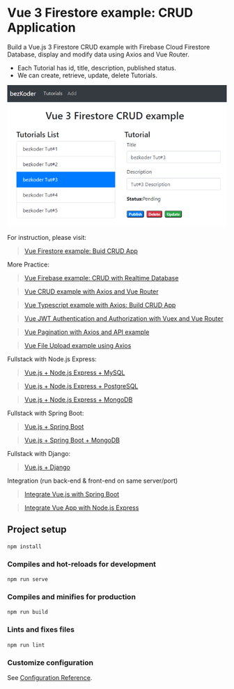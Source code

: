 # Vue 3 Firestore example: CRUD Application

Build a Vue.js 3 Firestore CRUD example with Firebase Cloud Firestore Database, display and modify data using Axios and Vue Router.
- Each Tutorial has id, title, description, published status.
- We can create, retrieve, update, delete Tutorials.

![vue-3-firestore-crud-example](vue-3-firestore-crud-example.png)

For instruction, please visit:
> [Vue Firestore example: Buid CRUD App](https://www.bezkoder.com/vue-3-firestore/)

More Practice:
> [Vue Firebase example: CRUD with Realtime Database](https://www.bezkoder.com/vue-3-firebase/)

> [Vue CRUD example with Axios and Vue Router](https://www.bezkoder.com/vue-3-crud/)

> [Vue Typescript example with Axios: Build CRUD App](https://www.bezkoder.com/vue-3-typescript-axios/)

> [Vue JWT Authentication and Authorization with Vuex and Vue Router](https://www.bezkoder.com/vue-3-authentication-jwt/)

> [Vue Pagination with Axios and API example](https://www.bezkoder.com/vue-pagination-axios/)

> [Vue File Upload example using Axios](https://www.bezkoder.com/vue-axios-file-upload/)

Fullstack with Node.js Express:
> [Vue.js + Node.js Express + MySQL](https://www.bezkoder.com/vue-js-node-js-express-mysql-crud-example/)

> [Vue.js + Node.js Express + PostgreSQL](https://www.bezkoder.com/vue-node-express-postgresql/)

> [Vue.js + Node.js Express + MongoDB](https://www.bezkoder.com/vue-node-express-mongodb-mevn-crud/)

Fullstack with Spring Boot:
> [Vue.js + Spring Boot](https://www.bezkoder.com/spring-boot-vue-js-crud-example/)

> [Vue.js + Spring Boot + MongoDB](https://www.bezkoder.com/spring-boot-vue-mongodb/)

Fullstack with Django:
> [Vue.js + Django](https://www.bezkoder.com/django-vue-js-rest-framework/)

Integration (run back-end & front-end on same server/port)
> [Integrate Vue.js with Spring Boot](https://www.bezkoder.com/integrate-vue-spring-boot/)

> [Integrate Vue App with Node.js Express](https://www.bezkoder.com/serve-vue-app-express/)

## Project setup
```
npm install
```

### Compiles and hot-reloads for development
```
npm run serve
```

### Compiles and minifies for production
```
npm run build
```

### Lints and fixes files
```
npm run lint
```

### Customize configuration
See [Configuration Reference](https://cli.vuejs.org/config/).
